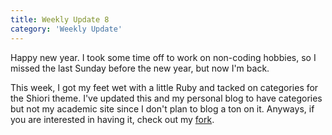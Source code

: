 ```yaml
---
title: Weekly Update 8
category: 'Weekly Update'
---
```


Happy new year. I took some time off to work on non-coding hobbies, so I missed the last Sunday before the new year, but now I'm back.

This week, I got my feet wet with a little Ruby and tacked on categories for the Shiori theme. I've updated this and my personal blog to have categories but not my academic site since I don't plan to blog a ton on it. Anyways, if you are interested in having it, check out my [fork](http://alextsui05.github.io/shiori/categories-in-shiori).
